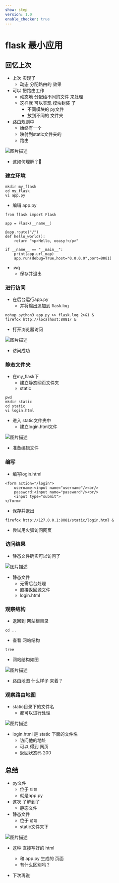 ```yaml
---
show: step
version: 1.0
enable_checker: true
---
```


# flask 最小应用

## 回忆上次

- 上次 实现了
	- 动态 分配路由的 效果
- 可以 把路由工作 
	- 动态地 分配给不同的文件 来处理
	- 这样就 可以实现 模块封装 了
		- 不同模块的 py文件
		- 放到不同的 文件夹
- 路由规则中 
	- 始终有一个
	- 映射到static文件夹的
	- 路由

![图片描述](https://doc.shiyanlou.com/courses/3584/labs/820498/uid1190679-20250623-1750649036014) 

- 这如何理解？🤔

### 建立环境

```
mkdir my_flask
cd my_flask
vi app.py
```

- 编辑 app.py

```
from flask import Flask

app = Flask(__name__)

@app.route("/")
def hello_world():
    return "<p>Hello, oeasy!</p>"

if __name__ == "__main__":
	print(app.url_map)
    app.run(debug=True,host="0.0.0.0",port=8081)
```

- :wq
	- 保存并退出

### 进行访问

- 在后台运行app.py
	- 并将输出追加到 flask.log

```
nohup python3 app.py >> flask.log 2>&1 &
firefox http://localhost:8081/ &
```

- 打开浏览器访问

![图片描述](https://doc.shiyanlou.com/courses/uid1190679-20240409-1712649187325)

- 访问成功

### 静态文件夹

- 在my_flask下
	- 建立静态网页文件夹
	- static

```
pwd
mkdir static
cd static 
vi login.html
```

- 进入 static文件夹中 
	- 建立login.html文件

![图片描述](https://doc.shiyanlou.com/courses/uid1190679-20240409-1712649353148)

- 准备编辑文件

### 编写

- 编写login.html

```
<form action="/login">
	username:<input name="username"/><br/>
	password:<input name="password"/><br/>
	<input type="submit">
</form>
```

- 保存并退出

```
firefox http://127.0.0.1:8081/static/login.html &
```

- 尝试用火狐访问网页

### 访问结果

- 静态文件确实可以访问了

![图片描述](https://doc.shiyanlou.com/courses/uid1190679-20240409-1712649511475)

- 静态文件 
	- 无需后台处理	
	- 直接返回源文件
	- login.html

### 观察结构

- 退回到 网站根目录

```
cd ..
```

- 查看 网站结构

```
tree
```

- 网站结构如图

![图片描述](https://doc.shiyanlou.com/courses/3584/labs/820495/uid1190679-20250623-1750659458574) 

- 路由地图 什么样子 来着？

### 观察路由地图

- static目录下的文件名
	- 都可以进行处理

![图片描述](https://doc.shiyanlou.com/courses/3584/labs/820495/uid1190679-20250623-1750659692257) 

- login.html 是 static 下面的文件名
	- 访问他的地址
	- 可以 得到 网页
	- 返回状态码 200

## 总结

- py文件 
	- 位于 `后端`
	- 就是app.py
- 这次 了解到了
	- 静态文件
- 静态文件 
	- 位于 `前端`
	- static文件夹下

![图片描述](https://doc.shiyanlou.com/courses/3584/labs/820495/uid1190679-20250623-1750659996924) 

- 这种 直接写好的 html 
	- 和 app.py 生成的 页面
	- 有什么区别吗？

- 下次再说